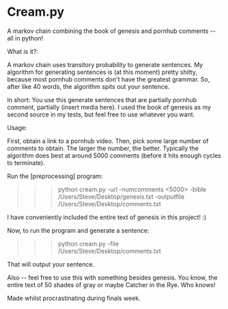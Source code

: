 Cream.py
========

A markov chain combining the book of genesis and pornhub comments -- all in python!

What is it?:

A markov chain uses transitory probability to generate sentences. My algorithm for generating sentences is (at this moment) pretty shitty, because most pornhub comments don't have the greatest grammar. So, after like 40 words, the algorithm spits out your sentence.

In short: You use this generate sentences that are partially pornhub comment, partially (insert media here). I used the book of genesis as my second source in my tests, but feel free to use whatever you want.


Usage:

First, obtain a link to a pornhub video. Then, pick some large number of comments to obtain. The larger the number, the better. Typically the algorithm does best at around 5000 comments (before it hits enough cycles to terminate).

Run the [preprocessing] program:
>>> python cream.py -url <link> -numcomments <5000> -bible /Users/Steve/Desktop/genesis.txt -outputfile /Users/Steve/Desktop/comments.txt

I have conveniently included the entire text of genesis in this project! :)

Now, to run the program and generate a sentence:
>>> python cream.py -file /Users/Steve/Desktop/comments.txt

That will output your sentence.



Also -- feel free to use this with something besides genesis. You know, the entire text of 50 shades of gray or maybe Catcher in the Rye. Who knows!


Made whilst procrastinating during finals week.






